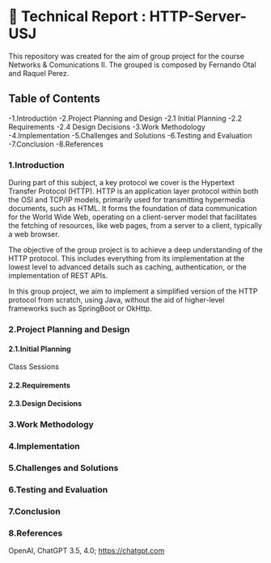 # 📝 Technical Report : HTTP-Server-USJ
This repository was created for the aim of group project for the course Networks & Comunications II.
The grouped is composed by Fernando Otal and Raquel Perez.

## Table of Contents
   -1.Introductión
   -2.Project Planning and Design
    -2.1 Initial Planning
    -2.2 Requirements
    -2.4 Design Decisions
   -3.Work Methodology
   -4.Implementation
   -5.Challenges and Solutions
   -6.Testing and Evaluation 
   -7.Conclusion 
   -8.References

### 1.Introduction

During part of this subject, a key protocol we cover is the Hypertext Transfer Protocol (HTTP). HTTP is an application layer protocol within both the OSI and TCP/IP models, primarily used for transmitting hypermedia documents, such as HTML. It forms the foundation of data communication for the World Wide Web, operating on a client-server model that facilitates the fetching of resources, like web pages, from a server to a client, typically a web browser.

The objective of the group project is to achieve a deep understanding of the HTTP protocol. This includes everything from its implementation at the lowest level to advanced details such as caching, authentication, or the implementation of REST APIs.

In this group project, we aim to implement a simplified version of the HTTP protocol from scratch, using Java, without the aid of higher-level frameworks such as SpringBoot or OkHttp.

### 2.Project Planning and Design
  #### 2.1.Initial Planning
  Class Sessions
  #### 2.2.Requirements
  #### 2.3.Design Decisions

### 3.Work Methodology

### 4.Implementation

### 5.Challenges and Solutions

### 6.Testing and Evaluation

### 7.Conclusion

### 8.References
  OpenAI, ChatGPT 3.5, 4.0; https://chatgpt.com
